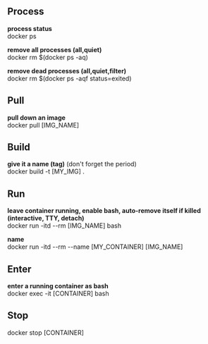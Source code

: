 ## Process
**process status** <br>
docker ps

**remove all processes (all,quiet)** <br>
docker rm $(docker ps -aq)

**remove dead processes (all,quiet,filter)** <br>
docker rm $(docker ps -aqf status=exited)

## Pull
**pull down an image** <br>
docker pull [IMG_NAME]

## Build
**give it a name (tag)** (don't forget the period) <br>
docker build -t [MY_IMG] .

## Run
**leave container running, enable bash, auto-remove itself if killed (interactive, TTY, detach)** <br>
docker run -itd --rm [IMG_NAME] bash

**name** <br>
docker run -itd --rm --name [MY_CONTAINER] [IMG_NAME]

## Enter
**enter a running container as bash** <br>
docker exec -it [CONTAINER] bash

## Stop
docker stop [CONTAINER]
